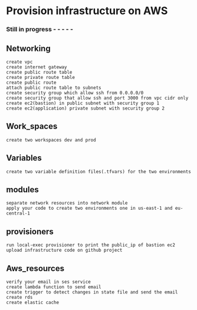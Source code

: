 # Provision infrastructure on AWS

### Still in progress - - - - -

## Networking

    create vpc
    create internet gateway
    create public route table
    create private route table
    create public route
    attach public route table to subnets
    create security group which allow ssh from 0.0.0.0/0
    create security group that allow ssh and port 3000 from vpc cidr only
    create ec2(bastion) in public subnet with security group 1
    create ec2(application) private subnet with security group 2

## Work_spaces

    create two workspaces dev and prod

## Variables

    create two variable definition files(.tfvars) for the two environments

## modules

    separate network resources into network module
    apply your code to create two environments one in us-east-1 and eu-central-1

## provisioners

    run local-exec provisioner to print the public_ip of bastion ec2
    upload infrastructure code on github project

## Aws_resources

    verify your email in ses service
    create lambda function to send email
    create trigger to detect changes in state file and send the email
    create rds
    create elastic cache
